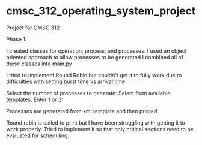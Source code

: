 # cmsc_312_operating_system_project
Project for CMSC 312

Phase 1:

I created classes for operation, process, and processes.
I used an object oriented approach to allow processes to be generated
I combined all of these classes into main.py

I tried to implement Round Robin but couldn't get it to fully work due to difficulties with setting burst time vs arrival time

Select the number of processes to generate: 
Select from available templates. Enter 1 or 2:

Processes are generated from xml template and then printed

Round robin is called to print but I have been struggling with getting it to work properly. Tried to implement it so that only critical sections need to be evaluated for scheduling.
